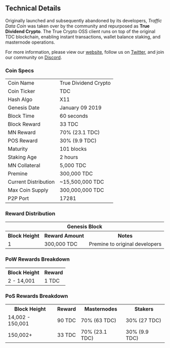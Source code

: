 ## Technical Details

Originally launched and subsequently abandoned by its developers, <i>Traffic Data Coin</i> was taken over by the
community and repurposed as <b>True Dividend Crypto</b>. The True Crypto OSS client runs on top of the original
TDC blockchain, enabling instant transactions, wallet balance staking, and masternode operations.

For more information, please view our [website](https://truedividendcrypto.org), follow us on [Twitter](https://twitter.com/truedividends), and join our community on [Discord](https://discord.gg/5SABgCt).

### Coin Specs
<table>
<tr><td>Coin Name</td><td>True Dividend Crypto</td></tr>
<tr><td>Coin Ticker</td><td>TDC</td></tr>
<tr><td>Hash Algo</td><td>X11</td></tr>
<tr><td>Genesis Date</td><td>January 09 2019</td></tr>
<tr><td>Block Time</td><td>60 seconds</td></tr>
<tr><td>Block Reward</td><td>33 TDC</td></tr>
<tr><td>MN Reward</td><td>70% (23.1 TDC)</td></tr>
<tr><td>POS Reward</td><td>30% (9.9 TDC)</td></tr>
<tr><td>Maturity</td><td>101 blocks</td></tr>
<tr><td>Staking Age</td><td>2 hours</td></tr>
<tr><td>MN Collateral</td><td>5,000 TDC</td></tr>
<tr><td>Premine</td><td>300,000 TDC</td></tr>
<tr><td>Current Distribution</td><td>~15,500,000 TDC</td></tr>
<tr><td>Max Coin Supply</td><td>300,000,000 TDC</td></tr>
<tr><td>P2P Port</td><td>17281</td></tr>
</table>

### Reward Distribution
<table>
<th colspan=3>Genesis Block</th>
<tr><th>Block Height</th><th>Reward Amount</th><th>Notes</th></tr>
<tr><td>1</td><td>300,000 TDC</td><td>Premine to original developers</td></tr>
</table>

### PoW Rewards Breakdown
<table>
<th>Block Height</th><th>Reward</th>
<tr><td>2 - 14,001</td><td>1 TDC</td>
</table>

### PoS Rewards Breakdown
<table>
<th>Block Height</th><th>Reward</th><th>Masternodes</th><th>Stakers</th>
<tr><td>14,002 - 150,001</td><td>90 TDC</td><td>70% (63 TDC)</td><td>30% (27 TDC)</td></tr>
<tr><td>150,002+</td><td>33 TDC</td><td>70% (23.1 TDC)</td><td>30% (9.9 TDC)</td></tr>
</table>